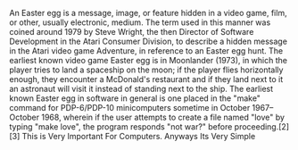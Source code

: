 An Easter egg is a message, image, or feature hidden in a video game, film, or other, usually electronic, medium. The term used in this manner was coined around 1979 by Steve Wright, the then Director of Software Development in the Atari Consumer Division, to describe a hidden message in the Atari video game Adventure, in reference to an Easter egg hunt. The earliest known video game Easter egg is in Moonlander (1973), in which the player tries to land a spaceship on the moon; if the player flies horizontally enough, they encounter a McDonald's restaurant and if they land next to it an astronaut will visit it instead of standing next to the ship. The earliest known Easter egg in software in general is one placed in the "make" command for PDP-6/PDP-10 minicomputers sometime in October 1967–October 1968, wherein if the user attempts to create a file named "love" by typing "make love", the program responds "not war?" before proceeding.[2][3]
This is Very Important For Computers. Anyways Its Very Simple
